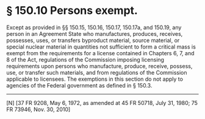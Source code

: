 # § 150.10   Persons exempt.

Except as provided in §§ 150.15, 150.16, 150.17, 150.17a, and 150.19, any person in an Agreement State who manufactures, produces, receives, possesses, uses, or transfers byproduct material, source material, or special nuclear material in quantities not sufficient to form a critical mass is exempt from the requirements for a license contained in Chapters 6, 7, and 8 of the Act, regulations of the Commission imposing licensing requirements upon persons who manufacture, produce, receive, possess, use, or transfer such materials, and from regulations of the Commission applicable to licensees. The exemptions in this section do not apply to agencies of the Federal government as defined in § 150.3. 



---

[N] [37 FR 9208, May 6, 1972, as amended at 45 FR 50718, July 31, 1980; 75 FR 73946, Nov. 30, 2010] 




